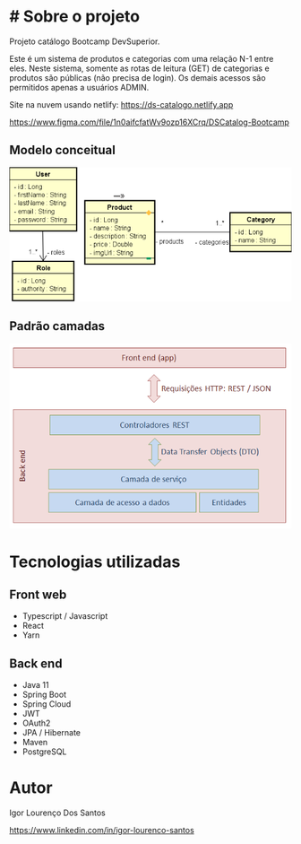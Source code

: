 # # Sobre o projeto 

Projeto catálogo Bootcamp DevSuperior. 

Este é um sistema de produtos e categorias com uma relação N-1 entre eles.
Neste sistema, somente as rotas de leitura (GET) de categorias e produtos são públicas (não precisa de login). Os demais acessos são permitidos apenas a usuários ADMIN.

Site na nuvem usando netlify: https://ds-catalogo.netlify.app 

https://www.figma.com/file/1n0aifcfatWv9ozp16XCrq/DSCatalog-Bootcamp


## Modelo conceitual
![Modelo Conceitual](https://github.com/igor-lourenco/dscatalog/blob/master/img/Screenshot_3.png)

## Padrão camadas
![Modelo Conceitual](https://github.com/igor-lourenco/projeto-spring-react-vendas/blob/main/frontend/src/assets/img/padrao_camadas.png)

# Tecnologias utilizadas

## Front web
- Typescript / Javascript
- React
- Yarn

## Back end
- Java 11
- Spring Boot
- Spring Cloud
- JWT
- OAuth2
- JPA / Hibernate
- Maven
- PostgreSQL

# Autor

Igor Lourenço Dos Santos

https://www.linkedin.com/in/igor-lourenco-santos

